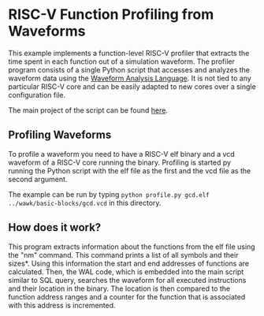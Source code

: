 # RISC-V Function Profiling from Waveforms

This example implements a function-level RISC-V profiler that extracts the time spent in each function out of a simulation waveform.
The profiler program consists of a single Python script that accesses and analyzes the waveform data using the [Waveform Analysis Language](https://github.com/ics-jku/wal). It is not tied to any particular RISC-V core and can be easily adapted to new cores over a single configuration file.

The main project of the script can be found [here](https://github.com/LucasKl/riscv-function-profiling).

## Profiling Waveforms
To profile a waveform you need to have a RISC-V elf binary and a vcd waveform of a RISC-V core running the binary.
Profiling is started py running the Python script with the elf file as the first and the vcd file as the second argument.

The example can be run by typing `python profile.py gcd.elf ../wawk/basic-blocks/gcd.vcd` in this directory.

## How does it work?
This program extracts information about the functions from the elf file using the "nm" command. This command prints a list of all symbols and their sizes*.
Using this information the start and end addresses of functions are calculated. Then, the WAL code, which is embedded into the main script similar to SQL query, searches the waveform for all executed instructions and their location in the binary. The location is then compared to the function address ranges and a counter for the function that is associated with this address is incremented.